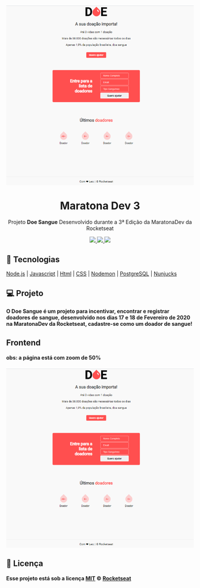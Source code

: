 <img src="./static/frontend-pc.png" align="center"></img>
<h1 align="center">Maratona Dev 3</h1>
<p align="center">Projeto <strong>Doe Sangue</strong> Desenvolvido durante a 3ª Edição da MaratonaDev da Rocketseat</p>
<p align="center">

<a aria-label="Versão do Node" href="https://github.com/nodejs/node/blob/master/doc/changelogs/CHANGELOG_V12.md#12.14.1">
    <img src="https://img.shields.io/badge/node.js@lts-12.14.1-informational?logo=Node.JS"></img>
</a>

   </a>
    <a aria-label="Completo" href="https://rocketseat.com.br/maratonadev/aulas/3.0?aula=2">
    <img src="https://img.shields.io/badge/MaratonaDev-done-orange?logo=data:image/png;base64,iVBORw0KGgoAAAANSUhEUgAAABAAAAAQCAMAAAAoLQ9TAAAALVBMVEVHcExxWsF0XMJzXMJxWcFsUsD///9jRrzY0u6Xh9Gsn9n39fyMecy0qd2bjNJWBT0WAAAABHRSTlMA2Do606wF2QAAAGlJREFUGJVdj1cWwCAIBLEsRU3uf9xobDH8+GZwUYi8i6ucJwrxKE+7D0G9Q4vlYqtmCSjndr4CgCgzlyFgfKfKCVO0LrPKjmiqMxGXkJwNnXskqWG+1oSM+BSwD8f29YLNjvx/OQrn+g99oQSoNmt3PgAAAABJRU5ErkJggg=="></img>
  </a>
  
  <a aria-label="Repo Size" href="README.md">
  	<img src="https://img.shields.io/github/repo-size/LeoGHz/DoeSangue.svg"></img>
  </a>

## :rocket: Tecnologias

[Node.js](https://nodejs.org/en/)
| [Javascript](https://developer.mozilla.org/pt-BR/docs/Aprender/JavaScript)
| [Html](https://tableless.com.br/o-que-html-basico/)
| [CSS](https://www.w3schools.com/css/)
| [Nodemon](https://nodemon.io/)
| [PostgreSQL](https://www.postgresql.org/)
| [Nunjucks](https://mozilla.github.io/nunjucks/)

## 💻 Projeto

#### O Doe Sangue é um projeto para incentivar, encontrar e registrar doadores de sangue, desenvolvido nos dias 17 e 18 de Fevereiro de 2020 na MaratonaDev da Rocketseat, cadastre-se como um doador de sangue!

## Frontend

#### obs: a página está com zoom de 50%
<img align="center" src="./static/frontend-pc.png"></img>

## :memo: Licença

#### Esse projeto está sob a licença [MIT](./LICENSE) &copy; [Rocketseat](https://rocketseat.com.br/)